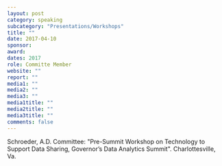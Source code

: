 ```yaml
---
layout: post
category: speaking
subcategory: "Presentations/Workshops"
title: ""
date: 2017-04-10
sponsor:
award:
dates: 2017
role: Committe Member
website: ""
report: ""
media1: ""
media2: ""
media3: ""
media1title: ""
media2title: ""
media3title: ""
comments: false
---
```


Schroeder, A.D. Committee: "Pre-Summit Workshop on Technology to Support Data Sharing, Governor’s Data Analytics Summit". Charlottesville, Va.
